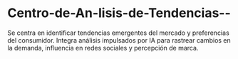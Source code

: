 # Centro-de-An-lisis-de-Tendencias--
Se centra en identificar tendencias emergentes del mercado y preferencias del consumidor. Integra análisis impulsados por IA para rastrear cambios en la demanda, influencia en redes sociales y percepción de marca.

